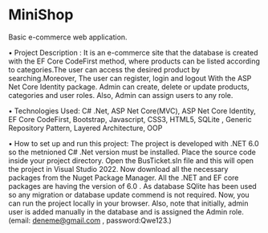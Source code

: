 # MiniShop
Basic e-commerce web application.

• Project Description : It is an e-commerce site that the database is created with the EF Core CodeFirst method, where products can be listed according to categories.The user can access the desired product by searching.Moreover, The user can register, login and logout With the ASP Net Core Identity package. Admin can create, delete or update products, categories and user roles. Also, Admin can assign users to any role.

• Technologies Used: C# .Net, ASP Net Core(MVC), ASP Net Core Identity, EF Core CodeFirst, Bootstrap,  Javascript, CSS3, HTML5, SQLite , Generic Repository Pattern, Layered Architecture, OOP

• How to set up and run this project: The project is developed with .NET 6.0 so the metnioned C# .Net version must be installed. Place the source code inside your project directory. Open the BusTicket.sln file and this will open the project in Visual Studio 2022. Now download all the necessary packages from the Nuget Package Manager. All the .NET and EF core packages are having the version of 6.0 . As database SQlite has been used so any migration or database update commend is not required. Now, you can run the project locally in your browser. Also, note that initially, admin user is added manually in the database and is assigned the Admin role.(email: deneme@gmail.com , password:Qwe123.)

